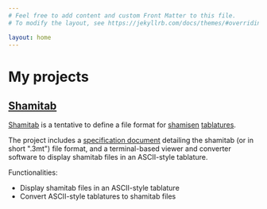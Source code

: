 ```yaml
---
# Feel free to add content and custom Front Matter to this file.
# To modify the layout, see https://jekyllrb.com/docs/themes/#overriding-theme-defaults

layout: home
---
```


# My projects

## [Shamitab][shamitab-git]

[Shamitab][shamitab-git] is a tentative to define a file format for [shamisen][shamisen-wiki] [tablatures][tab-wiki].

The project includes a [specification document][shamitab-spec] detailing the shamitab (or in short ".3mt") file format, and a terminal-based viewer and converter software to display shamitab files in an ASCII-style tablature.

Functionalities:
* Display shamitab files in an ASCII-style tablature
* Convert ASCII-style tablatures to shamitab files

[shamitab-git]: https://github.com/lkuenemann/shamitab
[shamitab-spec]: https://github.com/lkuenemann/shamitab/blob/master/3mt-format-specification.md
[shamisen-wiki]: https://en.wikipedia.org/wiki/Shamisen
[tab-wiki]: https://en.wikipedia.org/wiki/Tablature
